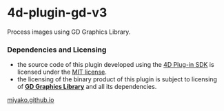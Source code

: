 # 4d-plugin-gd-v3
Process images using GD Graphics Library.

### Dependencies and Licensing

* the source code of this plugin developed using the [4D Plug-in SDK](https://github.com/4d/4D-Plugin-SDK) is licensed under the [MIT license](https://github.com/miyako/4d-plugin-gs/blob/master/LICENSE).
* the licensing of the binary product of this plugin is subject to licensing of [**GD Graphics Library**](https://github.com/libgd/libgd) and all its dependencies.

[miyako.github.io](https://miyako.github.io/2023/08/15/4d-plugin-gd-v3.html)
